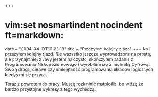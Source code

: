 +++
# vim:set nosmartindent nocindent ft=markdown:
date = "2004-04-19T16:22:18"
title = "Przeżyłem kolejny zjazd"
+++
No i przeżyłem kolejny zjazd. Nie wszystko jeszcze wyprowadzone na prostą, ale
przynajmniej z Javy jestem na czysto, skończyłem zadanie z Programowania
Niskopoziomowego i wyrobiłem się z Techniką Cyfrową. Swoją drogą, cieawe czy
umiejętność programowania układów logicznych kiedyś mi się przyda.  
  
Teraz z powrotem do pracy. Muszę rozkminić matplotlib, bo widzę że bardzo
przystojne wykresy z tego wychodzą.

